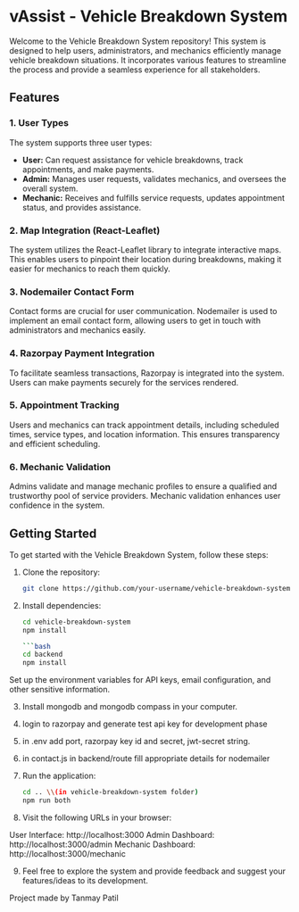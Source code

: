 # vAssist - Vehicle Breakdown System

Welcome to the Vehicle Breakdown System repository! This system is designed to help users, administrators, and mechanics efficiently manage vehicle breakdown situations. It incorporates various features to streamline the process and provide a seamless experience for all stakeholders.

## Features

### 1. User Types
The system supports three user types:

- **User:** Can request assistance for vehicle breakdowns, track appointments, and make payments.
- **Admin:** Manages user requests, validates mechanics, and oversees the overall system.
- **Mechanic:** Receives and fulfills service requests, updates appointment status, and provides assistance.

### 2. Map Integration (React-Leaflet)
The system utilizes the React-Leaflet library to integrate interactive maps. This enables users to pinpoint their location during breakdowns, making it easier for mechanics to reach them quickly.

### 3. Nodemailer Contact Form
Contact forms are crucial for user communication. Nodemailer is used to implement an email contact form, allowing users to get in touch with administrators and mechanics easily.

### 4. Razorpay Payment Integration
To facilitate seamless transactions, Razorpay is integrated into the system. Users can make payments securely for the services rendered.

### 5. Appointment Tracking
Users and mechanics can track appointment details, including scheduled times, service types, and location information. This ensures transparency and efficient scheduling.

### 6. Mechanic Validation
Admins validate and manage mechanic profiles to ensure a qualified and trustworthy pool of service providers. Mechanic validation enhances user confidence in the system.

## Getting Started

To get started with the Vehicle Breakdown System, follow these steps:

1. Clone the repository:
   ```bash
   git clone https://github.com/your-username/vehicle-breakdown-system.git

2. Install dependencies:

   ```bash  
   cd vehicle-breakdown-system
   npm install

   ```bash
   cd backend
   npm install
   
Set up the environment variables for API keys, email configuration, and other sensitive information.

3. Install mongodb and mongodb compass in your computer.

4. login to razorpay and generate test api key for development phase

5. in .env add port, razorpay key id and secret, jwt-secret string.

6. in contact.js in backend/route fill appropriate details for nodemailer

7. Run the application:
   
   ```bash   
   cd .. \\(in vehicle-breakdown-system folder)
   npm run both

8. Visit the following URLs in your browser:

User Interface: http://localhost:3000
Admin Dashboard: http://localhost:3000/admin
Mechanic Dashboard: http://localhost:3000/mechanic

9. Feel free to explore the system and provide feedback and suggest your features/ideas to its development.

Project made by
Tanmay Patil
